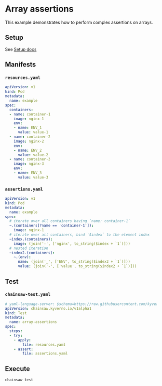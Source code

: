 # Array assertions

This example demonstrates how to perform complex assertions on arrays.

## Setup

See [Setup docs](./index.md#setup)

## Manifests

### `resources.yaml`

```yaml
apiVersion: v1
kind: Pod
metadata:
  name: example
spec:
  containers:
  - name: container-1
    image: nginx-1
    env:
    - name: ENV_1
      value: value-1
  - name: container-2
    image: nginx-2
    env:
    - name: ENV_2
      value: value-2
  - name: container-3
    image: nginx-3
    env:
    - name: ENV_3
      value: value-3
```

### `assertions.yaml`

```yaml
apiVersion: v1
kind: Pod
metadata:
  name: example
spec:
  # iterate over all containers having `name: container-1`
  ~.(containers[?name == 'container-1']):
    image: nginx-1
  # iterate over all containers, bind `$index` to the element index
  ~index.(containers):
    image: (join('-', ['nginx', to_string($index + `1`)]))
  # nested iteration
  ~index2.(containers):
    ~.(env):
      name: (join('_', ['ENV', to_string($index2 + `1`)]))
      value: (join('-', ['value', to_string($index2 + `1`)]))
```

## Test

### `chainsaw-test.yaml`

```yaml
# yaml-language-server: $schema=https://raw.githubusercontent.com/kyverno/chainsaw/main/.schemas/json/test-chainsaw-v1alpha1.json
apiVersion: chainsaw.kyverno.io/v1alpha1
kind: Test
metadata:
  name: array-assertions
spec:
  steps:
  - try:
    - apply:
        file: resources.yaml
    - assert:
        file: assertions.yaml
```

## Execute

```bash
chainsaw test
```
